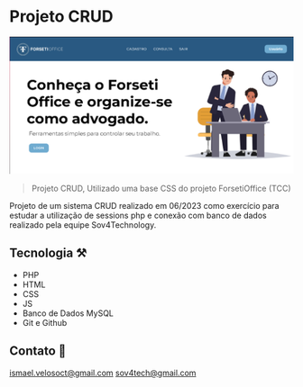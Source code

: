 # Projeto CRUD
![preview](./.github/preview.png)

> Projeto CRUD, Utilizado uma base CSS do projeto ForsetiOffice (TCC)

Projeto de um sistema CRUD realizado em 06/2023 como exercício para estudar a utilização de sessions php e conexão com banco de dados realizado pela equipe Sov4Technology.

## Tecnologia ⚒
- PHP
- HTML 
- CSS 
- JS
- Banco de Dados MySQL
- Git e Github

## Contato 💙
ismael.velosoct@gmail.com
sov4tech@gmail.com
